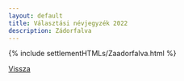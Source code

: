 ```yaml
---
layout: default
title: Választási névjegyzék 2022
description: Zádorfalva
---
```


{% include settlementHTMLs/Zaadorfalva.html %}

[Vissza](../)
